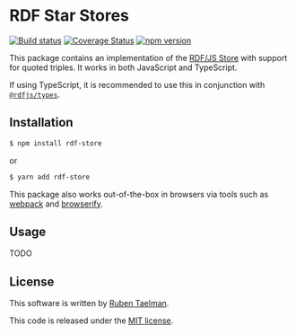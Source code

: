 # RDF Star Stores

[![Build status](https://github.com/rubensworks/rdf-store.js/workflows/CI/badge.svg)](https://github.com/rubensworks/rdf-store.js/actions?query=workflow%3ACI)
[![Coverage Status](https://coveralls.io/repos/github/rubensworks/rdf-store.js/badge.svg?branch=master)](https://coveralls.io/github/rubensworks/rdf-store.js?branch=master)
[![npm version](https://badge.fury.io/js/rdf-store.svg)](https://www.npmjs.com/package/rdf-store)

This package contains an implementation of the [RDF/JS Store](https://rdf.js.org/stream-spec/#store-interface) with support for quoted triples.
It works in both JavaScript and TypeScript.

If using TypeScript, it is recommended to use this in conjunction with [`@rdfjs/types`](https://www.npmjs.com/package/@rdfjs/types).

## Installation

```bash
$ npm install rdf-store
```
or
```bash
$ yarn add rdf-store
```

This package also works out-of-the-box in browsers via tools such as [webpack](https://webpack.js.org/) and [browserify](http://browserify.org/).

## Usage

TODO

## License
This software is written by [Ruben Taelman](http://rubensworks.net/).

This code is released under the [MIT license](http://opensource.org/licenses/MIT).
